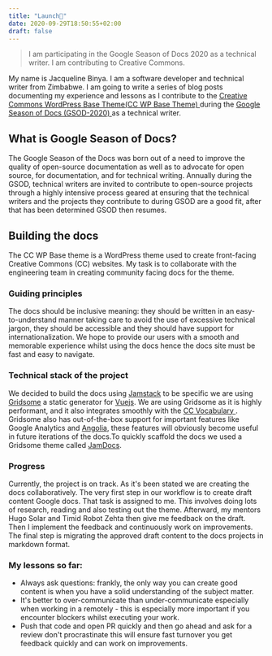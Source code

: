 ```yaml
---
title: "Launch🚀"
date: 2020-09-29T18:50:55+02:00
draft: false
---
```


> I am participating in the Google Season of Docs 2020 as a technical writer. I am contributing to Creative Commons.

My name is Jacqueline Binya. I am a software developer and technical writer from Zimbabwe. I am going to write a series of blog posts documenting my experience and lessons as I  contribute to the <a class="article-link" href="https://github.com/creativecommons/wp-theme-base"> Creative Commons WordPress Base Theme(CC WP Base Theme) </a> during the <a class="article-link" href="https://developers.google.com/season-of-docs">Google Season of Docs (GSOD-2020) </a> as a technical writer.

## What is Google Season of Docs?

The Google Season of the Docs was born out of a need to improve the quality of open-source documentation as well as to advocate for open source, for documentation, and for technical writing. Annually during the GSOD, technical writers are invited to contribute to open-source projects through a highly intensive process geared at ensuring that the technical writers and the projects they contribute to during GSOD are a good fit, after that has been determined GSOD then resumes.

## Building the docs
The CC WP Base theme is a WordPress theme used to create front-facing Creative Commons (CC) websites. My task is to collaborate with the engineering team in creating community facing docs for the theme.

### Guiding principles
The docs should be inclusive meaning: they should be written in an easy-to-understand manner taking care to avoid the use of excessive technical jargon, they should be accessible and they should have support for internationalization. We hope to provide our users with a smooth and memorable experience whilst using the docs hence the docs site must be fast and easy to navigate.

### Technical stack of the project
We decided to build the docs using <a href="https://jamstack.org/" class="article-link">Jamstack</a> to be specific we are using  <a href="https://gridsome.org/" class="article-link">Gridsome</a> a static generator for <a href="https://vuejs.org/" class="article-link">Vuejs</a>. We are using Gridsome as it is highly performant, and it also integrates smoothly with the <a href="https://cc-vocabulary.netlify.app/" class="article-link"> CC Vocabulary </a>. Gridsome also has out-of-the-box support for important features like Google Analytics and <a href="https://www.algolia.com/" class="article-link">Angolia</a>, these features will obviously become useful in future iterations of the docs.To quickly scaffold the docs we used a Gridsome theme called <a href="https://gridsome.org/starters/jamdocs/" class="article-link">JamDocs</a>.

### Progress
Currently, the project is on track. As it's been stated we are creating the docs collaboratively. The very first step in our workflow is to create draft content Google docs. That task is assigned to me. This involves doing lots of research, reading and also testing out the theme. Afterward, my mentors Hugo Solar and Timid Robot Zehta then give me feedback on the draft. Then I implement the feedback and continuously work on improvements. The final step is migrating the approved draft content to the docs projects in markdown format.

### My lessons so far:
- Always ask questions: frankly, the only way you can create good content is when you have a solid understanding of the subject matter.
- It's better to over-communicate than under-communicate especially when working in a remotely - this is especially more important if you encounter blockers whilst executing your work.
- Push that code and open PR quickly and then go ahead and ask for a review don't procrastinate this will ensure  fast turnover you get feedback quickly and can work on improvements.
